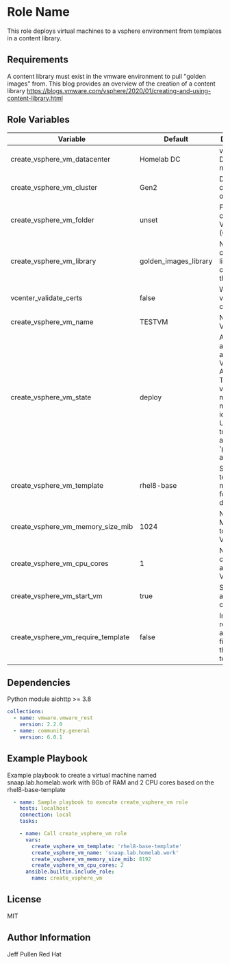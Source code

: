 Role Name
=========

This role deploys virtual machines to a vsphere environment from templates in a content library.

Requirements
------------

A content library must exist in the vmware environment to pull "golden images" from. This blog provides an overview of the creation of a content library <https://blogs.vmware.com/vsphere/2020/01/creating-and-using-content-library.html>

Role Variables
--------------

| Variable | Default | Description |
| -------------- | --------- | ---------------------------------------------- |
| create_vsphere_vm_datacenter | Homelab DC | vSphere Datacenter name |
| create_vsphere_vm_cluster | Gen2 | Datastore to create VM on |
| create_vsphere_vm_folder | unset | Folder to create the VM in (Optional) |
| create_vsphere_vm_library | golden_images_library | Name of the content library containing the template |
| vcenter_validate_certs | false | Whether to validate TLS certs |
| create_vsphere_vm_name | TESTVM | Name of the VM to create |
| create_vsphere_vm_state | deploy | Action to apply against VMware API. NOTE: The vmware_rest module is not idempotent. Use 'deploy' to create, and 'present' after created |
| create_vsphere_vm_template | rhel8-base | Source template name to use for deployment |
| create_vsphere_vm_memory_size_mib | 1024 | Number of MB of RAM to assign to VM |
| create_vsphere_vm_cpu_cores | 1 | Number of cores to assign to VM |
| create_vsphere_vm_start_vm | true | Start the VM after creation |
| create_vsphere_vm_require_template | false | Instructs the role to use an ova/ovf files rather than a template |

Dependencies
------------

Python module aiohttp >= 3.8

```yaml
collections:
  - name: vmware.vmware_rest
    version: 2.2.0
  - name: community.general
    version: 6.0.1
```

Example Playbook
----------------

Example playbook to create a virtual machine named snaap.lab.homelab.work
with 8Gb of RAM and 2 CPU cores based on the rhel8-base-template

```yaml
  - name: Sample playbook to execute create_vsphere_vm role
    hosts: localhost
    connection: local
    tasks:

    - name: Call create_vsphere_vm role
      vars:
        create_vsphere_vm_template: 'rhel8-base-template'
        create_vsphere_vm_name: 'snaap.lab.homelab.work'
        create_vsphere_vm_memory_size_mib: 8192
        create_vsphere_vm_cpu_cores: 2
      ansible.builtin.include_role:
        name: create_vsphere_vm
```

License
-------

MIT

Author Information
------------------

Jeff Pullen
Red Hat
